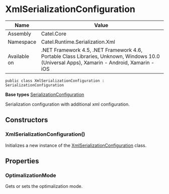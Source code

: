 

# XmlSerializationConfiguration

Name|Value
---|---
Assembly|Catel.Core
Namespace|Catel.Runtime.Serialization.Xml
Available on|.NET Framework 4.5, .NET Framework 4.6, Portable Class Libraries, Unknown, Windows 10.0 (Universal Apps), Xamarin - Android, Xamarin - iOS

```
public class XmlSerializationConfiguration : SerializationConfiguration
```

**Base types**
[SerializationConfiguration](/Catel.Core\Catel\Runtime\Serialization\SerializationConfiguration.md)


Serialization configuration with additional xml configuration.



## Constructors

### XmlSerializationConfiguration()

Initializes a new instance of the [XmlSerializationConfiguration](#) class.



## Properties

### OptimalizationMode

Gets or sets the optimalization mode.



